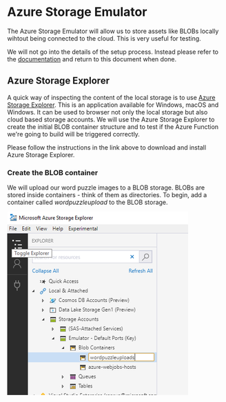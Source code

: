 # Azure Storage Emulator

The Azure Storage Emulator will allow us to store assets like BLOBs locally wihtout being connected to the cloud. This is very useful for testing. 

We will not go into the details of the setup process. Instead please refer to the [documentation](https://docs.microsoft.com/en-us/azure/storage/common/storage-use-emulator) and return to this document when done.

## Azure Storage Explorer

A quick way of inspecting the content of the local storage is to use [Azure Storage Explorer](https://docs.microsoft.com/en-us/azure/vs-azure-tools-storage-manage-with-storage-explorer). This is an application available for Windows, macOS and Windows. It can be used to browser not only the local storage but also cloud based storage accounts. We will use the Azure Storage Explorer to create the initial BLOB container structure and to test if the Azure Function we're going to build will be triggered correctly.

Please follow the instructions in the link above to download and install Azure Storage Explorer.

### Create the BLOB container

We will upload our word puzzle images to a BLOB storage. BLOBs are stored inside containers - think of them as directories. To begin, add a container called _wordpuzzleupload_ to the BLOB storage.

![Application Flow](../assets/StorageExplorerCreateContainer.png)